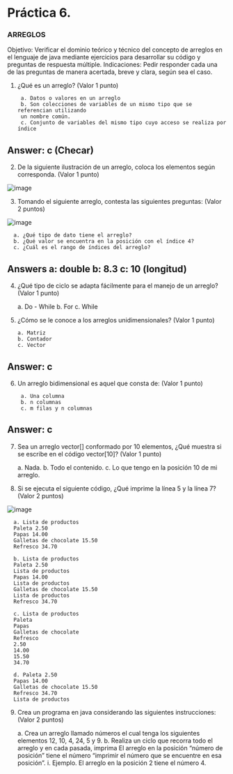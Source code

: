 # Práctica 6.

### ARREGLOS

Objetivo: Verificar el dominio teórico y técnico del concepto de arreglos en el lenguaje de
java mediante ejercicios para desarrollar su código y preguntas de respuesta múltiple.
Indicaciones: Pedir responder cada una de las preguntas de manera acertada, breve y
clara, según sea el caso.

1. ¿Qué es un arreglo? (Valor 1 punto)

        a. Datos o valores en un arreglo
        b. Son colecciones de variables de un mismo tipo que se referencian utilizando
        un nombre común.
        c. Conjunto de variables del mismo tipo cuyo acceso se realiza por índice
 ## Answer: c (Checar)
        
2. De la siguiente ilustración de un arreglo, coloca los elementos según corresponda.
(Valor 1 punto)

![image](https://user-images.githubusercontent.com/91554777/176980202-f705e695-3175-47eb-8e54-5c2cfd5ae148.png)

3. Tomando el siguiente arreglo, contesta las siguientes preguntas: (Valor 2 puntos)

![image](https://user-images.githubusercontent.com/91554777/176980222-c9ac9e57-a50d-4329-9db6-b2b1c02aeae4.png)

      a. ¿Qué tipo de dato tiene el arreglo?
      b. ¿Qué valor se encuentra en la posición con el índice 4?
      c. ¿Cuál es el rango de índices del arreglo?
## Answers a: double b: 8.3 c: 10 (longitud)

      
 4. ¿Qué tipo de ciclo se adapta fácilmente para el manejo de un arreglo? (Valor 1
punto)

      a. Do - While
      b. For
      c. While
      
 5. ¿Cómo se le conoce a los arreglos unidimensionales? (Valor 1 punto)
 
        a. Matriz
        b. Contador
        c. Vector    
## Answer: c
   
6. Un arreglo bidimensional es aquel que consta de: (Valor 1 punto)

        a. Una columna
        b. n columnas
        c. m filas y n columnas
## Answer: c
        
7. Sea un arreglo vector[] conformado por 10 elementos, ¿Qué muestra si se escribe
en el código vector[10]? (Valor 1 punto)

      a. Nada.
      b. Todo el contenido.
      c. Lo que tengo en la posición 10 de mi arreglo.
      
8. Si se ejecuta el siguiente código, ¿Qué imprime la línea 5 y la línea 7? (Valor 2
puntos)

![image](https://user-images.githubusercontent.com/91554777/176980300-634ec85b-39d3-4b54-8101-962128d7252f.png)

      a. Lista de productos
      Paleta 2.50
      Papas 14.00
      Galletas de chocolate 15.50
      Refresco 34.70

      b. Lista de productos
      Paleta 2.50
      Lista de productos
      Papas 14.00
      Lista de productos
      Galletas de chocolate 15.50
      Lista de productos
      Refresco 34.70

      c. Lista de productos
      Paleta
      Papas
      Galletas de chocolate
      Refresco
      2.50
      14.00
      15.50
      34.70

      d. Paleta 2.50
      Papas 14.00
      Galletas de chocolate 15.50
      Refresco 34.70
      Lista de productos
    
 9. Crea un programa en java considerando las siguientes instrucciones: (Valor 2
puntos)

      a. Crea un arreglo llamado números el cual tenga los siguientes elementos 12,
      10, 4, 24, 5 y 9.
      b. Realiza un ciclo que recorra todo el arreglo y en cada pasada, imprima El
      arreglo en la posición “número de posición” tiene el número “imprimir el
      número que se encuentre en esa posición”.
      i. Ejemplo. El arreglo en la posición 2 tiene el número 4.
